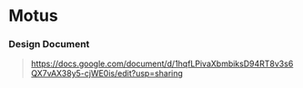 # Motus

### Design Document
> https://docs.google.com/document/d/1hqfLPivaXbmbiksD94RT8v3s6QX7vAX38y5-cjWE0is/edit?usp=sharing
